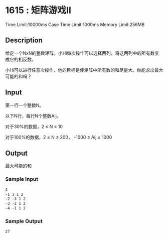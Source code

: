 # 1615 : 矩阵游戏II

Time Limit:10000ms
Case Time Limit:1000ms
Memory Limit:256MB

## Description

给定一个NxN的整数矩阵，小Hi每次操作可以选择两列，将这两列中的所有数变成它的相反数。

小Hi可以进行任意次操作，他的目标是使矩阵中所有数的和尽量大。你能求出最大可能的和吗？

## Input

第一行一个整数N。  

以下N行，每行N个整数Aij。  

对于30%的数据，2 ≤ N ≤ 10  

对于100%的数据，2 ≤ N ≤ 200， -1000 ≤ Aij ≤ 1000

## Output

最大可能的和

### Sample Input

```txt
4
-1 1 1 2 
-2 -3 1 2  
-3 -2 1 2  
-4 -1 1 2
```

### Sample Output

```txt
27
```